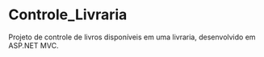 # Controle_Livraria
Projeto de controle de livros disponíveis em uma livraria, desenvolvido em ASP.NET MVC.
